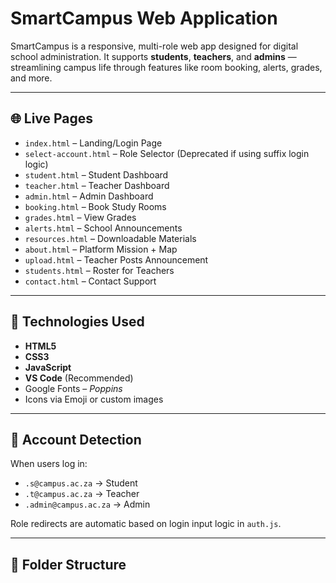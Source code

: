 # SmartCampus Web Application

SmartCampus is a responsive, multi-role web app designed for digital school administration. It supports **students**, **teachers**, and **admins** — streamlining campus life through features like room booking, alerts, grades, and more.

---

## 🌐 Live Pages

- `index.html` – Landing/Login Page  
- `select-account.html` – Role Selector (Deprecated if using suffix login logic)  
- `student.html` – Student Dashboard  
- `teacher.html` – Teacher Dashboard  
- `admin.html` – Admin Dashboard  
- `booking.html` – Book Study Rooms  
- `grades.html` – View Grades  
- `alerts.html` – School Announcements  
- `resources.html` – Downloadable Materials  
- `about.html` – Platform Mission + Map  
- `upload.html` – Teacher Posts Announcement  
- `students.html` – Roster for Teachers  
- `contact.html` – Contact Support  

---

## 🧩 Technologies Used

- **HTML5**
- **CSS3**
- **JavaScript**
- **VS Code** (Recommended)
- Google Fonts – *Poppins*
- Icons via Emoji or custom images

---

## 👤 Account Detection

When users log in:
- `.s@campus.ac.za` → Student
- `.t@campus.ac.za` → Teacher
- `.admin@campus.ac.za` → Admin

Role redirects are automatic based on login input logic in `auth.js`.

---

## 📁 Folder Structure


